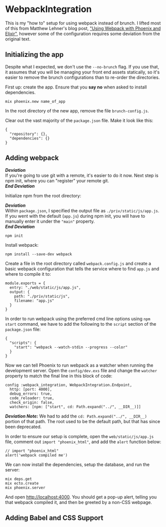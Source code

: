 # WebpackIntegration

This is my "how to" setup for using webpack instead of brunch. I lifted most of this from Matthew Lehner's blog post, ["Using Webpack with Phoenix and Elixir"](http://matthewlehner.net/using-webpack-with-phoenix-and-elixir/), however some of the configuration requires some deviation from the original text.

## Initializing the app

Despite what I expected, we don't use the `--no-brunch` flag. If you use that, it assumes that you will be managing your front end assets statically, so it's easier to remove the brunch configurations than to re-order the directories.

First up: create the app. Ensure that you **say no** when asked to install dependencies.
```
mix phoenix.new name_of_app
```

In the root directory of the new app, remove the file `brunch-config.js`.

Clear out the vast majority of the `package.json` file. Make it look like this:
```
{
  "repository": {},
  "dependencies": {}
}
```

## Adding webpack

***Deviation***<br>
If you're going to use git with a remote, it's easier to do it now. Next step is npm init, where you can "register" your remote git.
<br>***End Deviation***

Initialize npm from the root directory:

***Deviation***<br>Within `package.json`, I specified the output file as `./priv/static/js/app.js`. If you went with the default (`app.js`) during npm init, you will have to manually enter it under the `"main"` property.<br>***End Deviation***

```
npm init
```


Install webpack:
```
npm install --save-dev webpack
```

Create a file in the root directory called `webpack.config.js` and create a basic webpack configuration that tells the service where to find `app.js` and where to compile it to:
```
module.exports = {
  entry: "./web/static/js/app.js",
  output: {
    path: "./priv/static/js",
    filename: "app.js"
  }
}
```

In order to run webpack using the preferred cmd line options using `npm start` command, we have to add the following to the `script` section of the `package.json` file:
```
{
  "scripts": {
    "start": "webpack --watch-stdin --progress --color"
  }
}
```

Now we can tell Phoenix to run webpack as a watcher when running the development server. Open the `config/dev.exs` file and change the `watcher` property to match the final line in this block of code:
```
config :webpack_integration, WebpackIntegration.Endpoint,
  http: [port: 4000],
  debug_errors: true,
  code_reloader: true,
  check_origin: false,
  watchers: [npm: ["start", cd: Path.expand("../", __DIR__)]]
```
***Deviation Note:*** We had to add the `cd: Path.expand("../", __DIR__)` portion of that path. The root used to be the default path, but that has since been deprecated.

In order to ensure our setup is complete, open the `web/static/js/app.js` file, comment out `import "phoenix_html"`, and add the `alert` function below:
```
// import "phoenix_html"
alert('webpack compiled me')
```

We can now install the dependencies, setup the database, and run the server:
```
mix deps.get
mix ecto.create
mix phoenix.server
```

And open [http://localhost:4000](http://localhost:4000). You should get a pop-up alert, telling you that webpack compiled it, and then be greeted by a non-CSS webpage.

## Adding Babel and CSS Support
